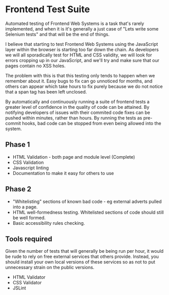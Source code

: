 # Frontend Test Suite

Automated testing of Frontend Web Systems is a task that's rarely implemented, and when it is it's generally a just case of "Lets write some Selenium tests" and that will be the end of things.

I believe that starting to test Frontend Web Systems using the JavaScript layer within the browser is starting too far down the chain.  As developers we will all sporadically test for HTML and CSS validity, we will look for errors cropping up in our JavaScript, and we'll try and make sure that our pages contain no XSS holes.

The problem with this is that this testing only tends to happen when we remember about it.  Easy bugs to fix can go unnoticed for months, and others can appear which take hours to fix purely because we do not notice that a span tag has been left unclosed.

By automatically and continuously running a suite of frontend tests a greater level of confidence in the quality of code can be attained.  By notifying developers of issues with their commited code fixes can be pushed within minutes, rather than hours.  By running the tests as pre-commit hooks, bad code can be stopped from even being allowed into the system.

## Phase 1

   * HTML Validation - both page and module level (Complete)
   * CSS Validation
   * Javascript linting
   * Documentation to make it easy for others to use
   
## Phase 2

   * "Whitelisting" sections of known bad code - eg external adverts pulled into a page.
   * HTML well-formedness testing.  Whitelisted sections of code should still be well formed.
   * Basic accessibility rules checking.

## Tools required

Given the number of tests that will generally be being run per hour, it would be rude to rely on free external services that others provide.  Instead, you should install your own local versions of these services so as not to put unnecessary strain on the public versions.

   * HTML Validator
   * CSS Validator
   * JSLint
